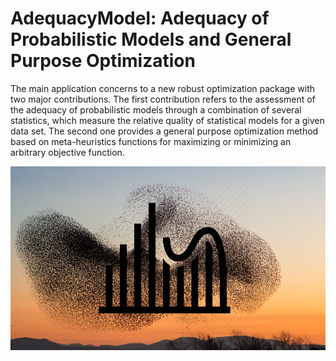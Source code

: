 # AdequacyModel: Adequacy of Probabilistic Models and General Purpose Optimization


The main application concerns to a new robust optimization package with two major contributions. The first contribution refers to the assessment of the adequacy of probabilistic models through a combination of several statistics, which measure the relative quality of statistical models for a given data set. The second one provides a general purpose optimization method based on meta-heuristics functions for maximizing or minimizing an arbitrary objective function.


![fig_logo](https://raw.githubusercontent.com/PedroRafaelDinizMarinho/tempfiles/master/logo_gimp.png)
